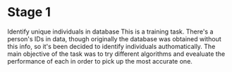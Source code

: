 
# Stage 1
Identify unique individuals in database
This is a training task. There's a person's IDs in data, though originally the database was obtained without this info, so it's been decided to identify individuals authomatically.
The main objective of the task was to try different algorithms and evealuate the performance of each in order to pick up the most accurate one.